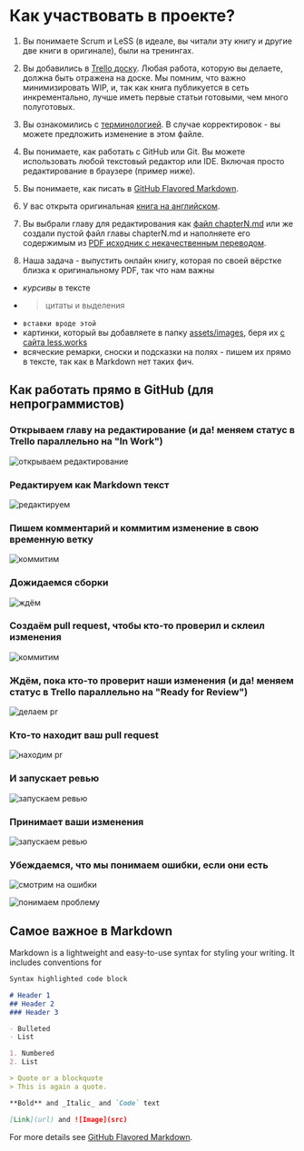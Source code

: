 # Как участвовать в проекте?

1. Вы понимаете Scrum и LeSS (в идеале, вы читали эту книгу и другие две книги в оригинале), были на тренингах.

1. Вы добавились в [Trello доску](https://trello.com/invite/b/0E823LS1/b26d345a86962146498c91207612074c/less-book-ru). Любая работа, которую вы делаете, должна быть отражена на доске. Мы помним, что важно минимизировать WIP, и, так как книга публикуется в сеть инкрементально, лучше иметь первые статьи готовыми, чем много полуготовых.

1. Вы ознакомились с [терминологией](https://github.com/krmpchnn/less-book-ru/blob/gh-pages/.dictionary). В случае корректировок - вы можете предложить изменение в этом файле.

1. Вы понимаете, как работать с GitHub или Git. Вы можете использовать любой текстовый редактор или IDE. Включая просто редактирование в браузере (пример ниже).

1. Вы понимаете, как писать в [GitHub Flavored Markdown](https://guides.github.com/features/mastering-markdown/).

1. У вас открыта оригинальная [книга на английском](https://github.com/krmpchnn/less-book-ru/blob/gh-pages/assets/pdf/less-book-en.pdf).

1. Вы выбрали главу для редактирования как [файл chapterN.md](https://github.com/krmpchnn/less-book-ru) или же создали пустой файл главы chapterN.md и наполняете его содержимым из [PDF исходник с некачественным переводом](https://github.com/krmpchnn/less-book-ru/blob/gh-pages/assets/pdf/less-book-ru.pdf).

1. Наша задача - выпустить онлайн книгу, которая по своей вёрстке близка к оригинальному PDF, так что нам важны

- *курсивы* в тексте
- > цитаты и выделения
- ``` вставки вроде этой ```
- картинки, который вы добавляете в папку [assets/images](https://github.com/krmpchnn/less-book-ru/tree/gh-pages/assets/images), беря их [с сайта less.works](https://less.works/resources/graphics/book-images.html)
- всяческие ремарки, сноски и подсказки на полях - пишем их прямо в тексте, так как в Markdown нет таких фич.

## Как работать прямо в GitHub (для непрограммистов)

### Открываем главу на редактирование (и да! меняем статус в Trello параллельно на "In Work")

![открываем редактирование](/assets/images/howto-edit.png)

### Редактируем как Markdown текст

![редактируем](/assets/images/howto-markdown.png)

### Пишем комментарий и коммитим изменение в свою временную ветку

![коммитим](/assets/images/howto-commit.png)

### Дожидаемся сборки

![ждём](/assets/images/howto-wait-build.png)

### Создаём pull request, чтобы кто-то проверил и склеил изменения

![коммитим](/assets/images/howto-pr.png)

### Ждём, пока кто-то проверит  наши изменения (и да! меняем статус в Trello параллельно на "Ready for Review")

![делаем pr](/assets/images/howto-pr-waiting.png)

### Кто-то находит ваш pull request

![находим pr](/assets/images/howto-see-pr.png)

### И запускает ревью

![запускаем ревью](/assets/images/howto-pr-review.png)

### Принимает ваши изменения

![запускаем ревью](/assets/images/howto-pr-approve.png)

### Убеждаемся, что мы понимаем ошибки, если они есть

![смотрим на ошибки](/assets/images/howto-checks.png)

![понимаем проблему](/assets/images/howto-read-checks.png)

## Самое важное в Markdown

Markdown is a lightweight and easy-to-use syntax for styling your writing. It includes conventions for

```markdown
Syntax highlighted code block

# Header 1
## Header 2
### Header 3

- Bulleted
- List

1. Numbered
2. List

> Quote or a blockquote
> This is again a quote.

**Bold** and _Italic_ and `Code` text

[Link](url) and ![Image](src)
```

For more details see [GitHub Flavored Markdown](https://guides.github.com/features/mastering-markdown/).

